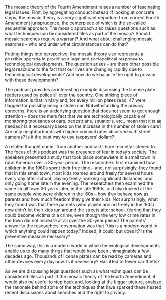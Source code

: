 The mosaic theory of the Fourth Amendment raises a number of fascinating legal issues.  First, by aggregating conduct instead of looking at concrete steps, the mosaic theory is a very significant departure from current Fourth Amendment jurisprudence, the centerpiece of which is the so-called sequential approach.  The mosaic approach also raises questions such as what techniques can be considered tiles as part of the mosaic?  Should mosaic searches require a warrant?  And what about challenging mosaic searches – who and under what circumstances can do that? 

Putting things into perspective, the mosaic theory also represents a possible upgrade in providing a legal and sociopolitical response to technological developments.  The question arises – are there other possible legal reactions to the fact that our lives are changing rapidly due to technological developments?  And how do we balance the right to privacy with these developments?

The podcast provides an interesting example discussing the license plate readers used by police all over the country.  One striking piece of information is that in Maryland, for every million plates read, 47 were flagged for possibly being a stolen car.  Notwithstanding the privacy concerns, there is an underlying question that does not seem to get enough attention – does the mere fact that we are technologically capable of monitoring thousands of cars, pedestrians, situations, etc., mean that it is all needed?  Is it necessary based on the increase in the number of stolen cars?  Are only neighborhoods with higher criminal rates observed with street cameras?  Is it the best way to use taxpayers’ dollars?

A related thought comes from another podcast I have recently listened to.  The focus of this podcast was the presence of fear in today’s society.  The speakers presented a study that took place somewhere in a small town in rural America over a 30-year period.  The researchers first examined how children in the 1960s spent their free time – and, not surprisingly, they found that in this small town, most kids roamed around freely for several hours every day after school, playing freely, walking significant distances, and only going home late in the evening.  The researchers then examined the same small town 30 years later, in the late 1990s, and also looked at the same people who were children in the ‘60s – how they behave now as parents and how much freedom they give their kids.  Not surprisingly, what they found was that these parents (who played around freely in the ‘60s) now didn’t let their kids run around the streets after school, fearing that they could become victims of a crime, even though the very low crime rates in the town did not increase at all over the 30-year period!  The parents’ answer to the researchers’ observation was that “this is a modern world in which anything could happen today.”  Indeed, it could, but does it?  Is the preventive measure necessary?

The same way, this is a modern world in which technological developments enable us to do many things that would have been unimaginable a few decades ago.  Thousands of license plates can be read by cameras and other devices every day now.  Is it necessary?  Has it led to fewer car thefts?  

As we are discussing legal questions such as what techniques can be considered tiles as part of the mosaic theory of the Fourth Amendment, it would also be useful to step back and, looking at the bigger picture, analyze the rationale behind some of the techniques that have sparked these heated recent discussions about searches and the right to privacy.  